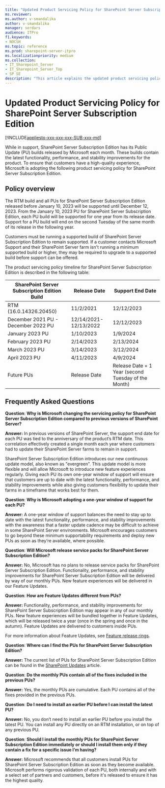 ```yaml
---
title: "Updated Product Servicing Policy for SharePoint Server Subscription Edition"
ms.reviewer:
ms.author: v-smandalika
author: v-smandalika
manager: serdars
audience: ITPro
f1.keywords:
- NOCSH
ms.topic: reference
ms.prod: sharepoint-server-itpro
ms.localizationpriority: medium
ms.collection:
- IT_Sharepoint_Server
- IT_Sharepoint_Server_Top
- SP SE
description: "This article explains the updated product servicing policy of SharePoint Server Subscription Edition."
---
```


# Updated Product Servicing Policy for SharePoint Server Subscription Edition

[!INCLUDE[appliesto-xxx-xxx-xxx-SUB-xxx-md](../includes/appliesto-xxx-xxx-xxx-SUB-xxx-md.md)]

While in support, SharePoint Server Subscription Edition has its Public Update (PU) builds released by Microsoft each month. These builds contain the latest functionality, performance, and stability improvements for the product. To ensure that customers have a high-quality experience, Microsoft is adopting the following product servicing policy for SharePoint Server Subscription Edition.

## Policy overview

The RTM build and all PUs for SharePoint Server Subscription Edition released before January 10, 2023 will be supported until December 12, 2023. From the January 10, 2023 PU for SharePoint Server Subscription Edition, each PU build will be supported for one year from its release date. Support for a PU build will end on the second Tuesday of the same month of its release in the following year.

Customers must be running a supported build of SharePoint Server Subscription Edition to remain supported. If a customer contacts Microsoft Support and their SharePoint Server farm isn't running a minimum supported build or higher, they may be required to upgrade to a supported build before support can be offered.

The product servicing policy timeline for SharePoint Server Subscription Edition is described in the following table:

|SharePoint Server Subscription Edition Build|Release Date|Support End Date|
|---|---|---|
|RTM (16.0.14326.20450)|11/2/2021|12/12/2023|
|December 2021 PU - December 2022 PU|12/14/2021-12/13/2022|12/12/2023|
|January 2023 PU|1/10/2023|1/9/2024|
|February 2023 PU|2/14/2023|2/13/2024|
|March 2023 PU|3/14/2023|3/12/2024|
|April 2023 PU|4/11/2023|4/9/2024|
|Future PUs|Release Date|Release Date + 1 Year (second Tuesday of the Month)|

## Frequently Asked Questions

**Question**: **Why is Microsoft changing the servicing policy for SharePoint Server Subscription Edition compared to previous versions of SharePoint Server?**

**Answer:** In previous versions of SharePoint Server, the support end date for each PU was tied to the anniversary of the product’s RTM date. This correlation effectively created a single month each year where customers had to update their SharePoint Server farms to remain in support.

SharePoint Server Subscription Edition introduces our new continuous update model, also known as "evergreen". This update model is more flexible and will allow Microsoft to introduce new feature experiences regularly. Giving each PU its own one-year window of support will ensure that customers are up to date with the latest functionality, performance, and stability improvements while also giving customers flexibility to update their farms in a timeframe that works best for them.

**Question**: **Why is Microsoft adopting a one-year window of support for each PU?**

**Answer:** A one-year window of support balances the need to stay up to date with the latest functionality, performance, and stability improvements with the awareness that a faster update cadence may be difficult to achieve in some SharePoint Server environments. Microsoft encourages customers to go beyond these minimum supportability requirements and deploy new PUs as soon as they’re available, where possible.

**Question**: **Will Microsoft release service packs for SharePoint Server Subscription Edition?**

**Answer:** No, Microsoft has no plans to release service packs for SharePoint Server Subscription Edition. Functionality, performance, and stability improvements for SharePoint Server Subscription Edition will be delivered by way of our monthly PUs. New feature experiences will be delivered in our Feature Updates.

**Question**: **How are Feature Updates different from PUs?**

**Answer:** Functionality, performance, and stability improvements for SharePoint Server Subscription Edition may appear in any of our monthly PUs. New feature experiences will be bundled together in Feature Updates, which will be released twice a year (once in the spring and once in the autumn). Feature Updates are delivered to customers inside PUs.

For more information about Feature Updates, see [Feature release rings](../administration/feature-release-rings.md).

**Question**: **Where can I find the PUs for SharePoint Server Subscription Edition?**

**Answer:** The current list of PUs for SharePoint Server Subscription Edition can be found in the [SharePoint Updates](/officeupdates/sharepoint-updates) article.

**Question**: **Do the monthly PUs contain all of the fixes included in the previous PUs?**

**Answer:** Yes, the monthly PUs are cumulative. Each PU contains all of the fixes provided in the previous PUs.

**Question**: **Do I need to install an earlier PU before I can install the latest PU?**

**Answer:** No, you don’t need to install an earlier PU before you install the latest PU. You can install any PU directly on an RTM installation, or on top of any previous PU.

**Question**: **Should I install the monthly PUs for SharePoint Server Subscription Edition immediately or should I install them only if they contain a fix for a specific issue I’m having?**

**Answer:** Microsoft recommends that all customers install PUs for SharePoint Server Subscription Edition as soon as they become available. Microsoft performs rigorous validation of each PU, both internally and with a select set of partners and customers, before it's released to ensure it has the highest quality.
